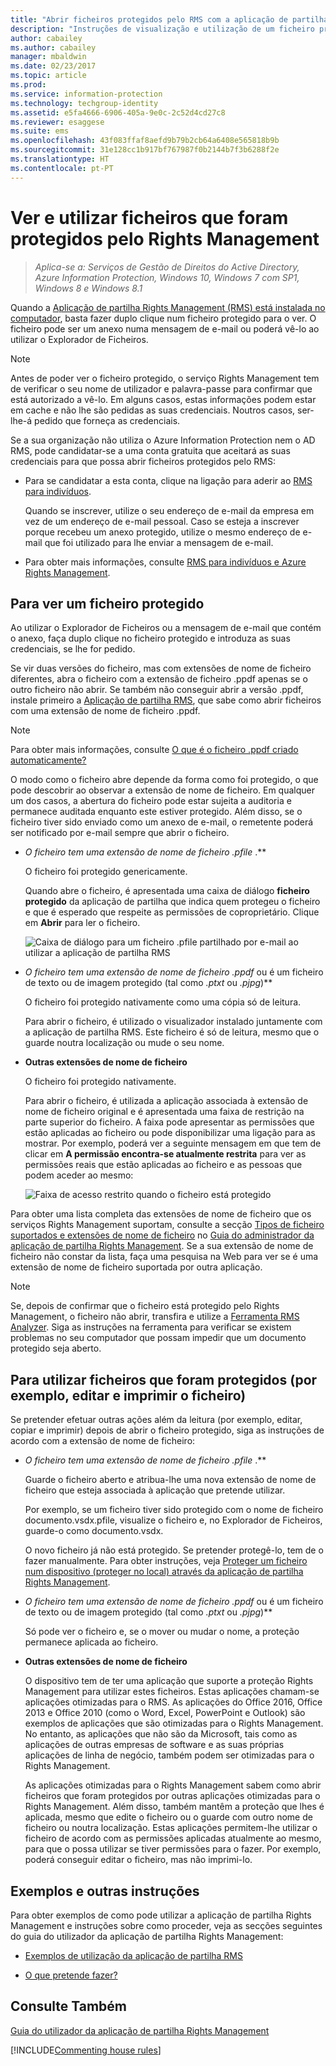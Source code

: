```yaml
---
title: "Abrir ficheiros protegidos pelo RMS com a aplicação de partilha RMS – AIP"
description: "Instruções de visualização e utilização de um ficheiro protegido, que requer a instalação da aplicação de partilha Rights Management (RMS)."
author: cabailey
ms.author: cabailey
manager: mbaldwin
ms.date: 02/23/2017
ms.topic: article
ms.prod: 
ms.service: information-protection
ms.technology: techgroup-identity
ms.assetid: e5fa4666-6906-405a-9e0c-2c52d4cd27c8
ms.reviewer: esaggese
ms.suite: ems
ms.openlocfilehash: 43f083ffaf8aefd9b79b2cb64a6408e565818b9b
ms.sourcegitcommit: 31e128cc1b917bf767987f0b2144b7f3b6288f2e
ms.translationtype: HT
ms.contentlocale: pt-PT
---
```

# <a name="view-and-use-files-that-have-been-protected-by-rights-management"></a>Ver e utilizar ficheiros que foram protegidos pelo Rights Management

>*Aplica-se a: Serviços de Gestão de Direitos do Active Directory, Azure Information Protection, Windows 10, Windows 7 com SP1, Windows 8 e Windows 8.1*

Quando a [Aplicação de partilha Rights Management (RMS) está instalada no computador](install-sharing-app.md), basta fazer duplo clique num ficheiro protegido para o ver. O ficheiro pode ser um anexo numa mensagem de e-mail ou poderá vê-lo ao utilizar o Explorador de Ficheiros.

> [!NOTE]
> Antes de poder ver o ficheiro protegido, o serviço Rights Management tem de verificar o seu nome de utilizador e palavra-passe para confirmar que está autorizado a vê-lo. Em alguns casos, estas informações podem estar em cache e não lhe são pedidas as suas credenciais. Noutros casos, ser-lhe-á pedido que forneça as credenciais.
>
> Se a sua organização não utiliza o Azure Information Protection nem o AD RMS, pode candidatar-se a uma conta gratuita que aceitará as suas credenciais para que possa abrir ficheiros protegidos pelo RMS:
>
> -   Para se candidatar a esta conta, clique na ligação para aderir ao [RMS para indivíduos](http://go.microsoft.com/fwlink/?LinkId=309469).
>
>     Quando se inscrever, utilize o seu endereço de e-mail da empresa em vez de um endereço de e-mail pessoal. Caso se esteja a inscrever porque recebeu um anexo protegido, utilize o mesmo endereço de e-mail que foi utilizado para lhe enviar a mensagem de e-mail.
> -   Para obter mais informações, consulte [RMS para indivíduos e Azure Rights Management](../understand-explore/rms-for-individuals.md).

## <a name="to-view-a-protected-file"></a>Para ver um ficheiro protegido
Ao utilizar o Explorador de Ficheiros ou a mensagem de e-mail que contém o anexo, faça duplo clique no ficheiro protegido e introduza as suas credenciais, se lhe for pedido.

Se vir duas versões do ficheiro, mas com extensões de nome de ficheiro diferentes, abra o ficheiro com a extensão de ficheiro .ppdf apenas se o outro ficheiro não abrir. Se também não conseguir abrir a versão .ppdf, instale primeiro a [Aplicação de partilha RMS](install-sharing-app.md), que sabe como abrir ficheiros com uma extensão de nome de ficheiro .ppdf.

> [!NOTE]
> Para obter mais informações, consulte [O que é o ficheiro .ppdf criado automaticamente?](sharing-app-dialog-box.md#whats-the-ppdf-file-thats-automatically-created)

O modo como o ficheiro abre depende da forma como foi protegido, o que pode descobrir ao observar a extensão de nome de ficheiro. Em qualquer um dos casos, a abertura do ficheiro pode estar sujeita a auditoria e permanece auditada enquanto este estiver protegido. Além disso, se o ficheiro tiver sido enviado como um anexo de e-mail, o remetente poderá ser notificado por e-mail sempre que abrir o ficheiro.

- **O ficheiro tem uma extensão de nome de ficheiro* .pfile* .**

    O ficheiro foi protegido genericamente.

    Quando abre o ficheiro, é apresentada uma caixa de diálogo **ficheiro protegido** da aplicação de partilha que indica quem protegeu o ficheiro e que é esperado que respeite as permissões de coproprietário. Clique em **Abrir** para ler o ficheiro.

    ![Caixa de diálogo para um ficheiro .pfile partilhado por e-mail ao utilizar a aplicação de partilha RMS](../media/ADRMS_MSRMSApp_PfilePermission.png)

- **O ficheiro tem uma extensão de nome de ficheiro* .ppdf* ou é um ficheiro de texto ou de imagem protegido (tal como *.ptxt* ou *.pjpg*)**

    O ficheiro foi protegido nativamente como uma cópia só de leitura.

    Para abrir o ficheiro, é utilizado o visualizador instalado juntamente com a aplicação de partilha RMS. Este ficheiro é só de leitura, mesmo que o guarde noutra localização ou mude o seu nome.

- **Outras extensões de nome de ficheiro**

    O ficheiro foi protegido nativamente.

    Para abrir o ficheiro, é utilizada a aplicação associada à extensão de nome de ficheiro original e é apresentada uma faixa de restrição na parte superior do ficheiro. A faixa pode apresentar as permissões que estão aplicadas ao ficheiro ou pode disponibilizar uma ligação para as mostrar. Por exemplo, poderá ver a seguinte mensagem em que tem de clicar em **A permissão encontra-se atualmente restrita** para ver as permissões reais que estão aplicadas ao ficheiro e as pessoas que podem aceder ao mesmo:

    ![Faixa de acesso restrito quando o ficheiro está protegido](../media/ADRMS_MSRMSApp_RestrictedAccess.png)



Para obter uma lista completa das extensões de nome de ficheiro que os serviços Rights Management suportam, consulte a secção [Tipos de ficheiro suportados e extensões de nome de ficheiro](sharing-app-admin-guide-technical.md#supported-file-types-and-file-name-extensions) no [Guia do administrador da aplicação de partilha Rights Management](sharing-app-admin-guide.md). Se a sua extensão de nome de ficheiro não constar da lista, faça uma pesquisa na Web para ver se é uma extensão de nome de ficheiro suportada por outra aplicação.

> [!NOTE]
> Se, depois de confirmar que o ficheiro está protegido pelo Rights Management, o ficheiro não abrir, transfira e utilize a [Ferramenta RMS Analyzer](https://www.microsoft.com/en-us/download/details.aspx?id=46437). Siga as instruções na ferramenta para verificar se existem problemas no seu computador que possam impedir que um documento protegido seja aberto.

## <a name="to-use-files-that-have-been-protected-for-example-edit-and-print-the-file"></a>Para utilizar ficheiros que foram protegidos (por exemplo, editar e imprimir o ficheiro)
Se pretender efetuar outras ações além da leitura (por exemplo, editar, copiar e imprimir) depois de abrir o ficheiro protegido, siga as instruções de acordo com a extensão de nome de ficheiro:

- **O ficheiro tem uma extensão de nome de ficheiro* .pfile* .**

    Guarde o ficheiro aberto e atribua-lhe uma nova extensão de nome de ficheiro que esteja associada à aplicação que pretende utilizar.

    Por exemplo, se um ficheiro tiver sido protegido com o nome de ficheiro documento.vsdx.pfile, visualize o ficheiro e, no Explorador de Ficheiros, guarde-o como documento.vsdx.

    O novo ficheiro já não está protegido. Se pretender protegê-lo, tem de o fazer manualmente. Para obter instruções, veja [Proteger um ficheiro num dispositivo (proteger no local) através da aplicação de partilha Rights Management](sharing-app-protect-in-place.md).

- **O ficheiro tem uma extensão de nome de ficheiro* .ppdf* ou é um ficheiro de texto ou de imagem protegido (tal como *.ptxt* ou *.pjpg*)**

    Só pode ver o ficheiro e, se o mover ou mudar o nome, a proteção permanece aplicada ao ficheiro.

- **Outras extensões de nome de ficheiro**

    O dispositivo tem de ter uma aplicação que suporte a proteção Rights Management para utilizar estes ficheiros. Estas aplicações chamam-se aplicações otimizadas para o RMS. As aplicações do Office 2016, Office 2013 e Office 2010 (como o Word, Excel, PowerPoint e Outlook) são exemplos de aplicações que são otimizadas para o Rights Management. No entanto, as aplicações que não são da Microsoft, tais como as aplicações de outras empresas de software e as suas próprias aplicações de linha de negócio, também podem ser otimizadas para o Rights Management.

    As aplicações otimizadas para o Rights Management sabem como abrir ficheiros que foram protegidos por outras aplicações otimizadas para o Rights Management. Além disso, também mantêm a proteção que lhes é aplicada, mesmo que edite o ficheiro ou o guarde com outro nome de ficheiro ou noutra localização. Estas aplicações permitem-lhe utilizar o ficheiro de acordo com as permissões aplicadas atualmente ao mesmo, para que o possa utilizar se tiver permissões para o fazer. Por exemplo, poderá conseguir editar o ficheiro, mas não imprimi-lo.


## <a name="examples-and-other-instructions"></a>Exemplos e outras instruções
Para obter exemplos de como pode utilizar a aplicação de partilha Rights Management e instruções sobre como proceder, veja as secções seguintes do guia do utilizador da aplicação de partilha Rights Management:

-   [Exemplos de utilização da aplicação de partilha RMS](sharing-app-user-guide.md#examples-for-using-the-rms-sharing-application)

-   [O que pretende fazer?](sharing-app-user-guide.md#what-do-you-want-to-do)

## <a name="see-also"></a>Consulte Também
[Guia do utilizador da aplicação de partilha Rights Management](sharing-app-user-guide.md)

[!INCLUDE[Commenting house rules](../includes/houserules.md)]